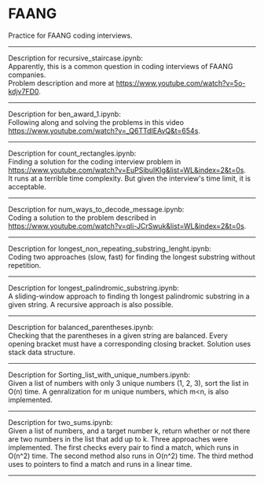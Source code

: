 # FAANG
Practice for FAANG coding interviews.  

-------------------------------------------------------------------------------------------------------------------------

Description for recursive_staircase.ipynb:  
Apparently, this is a common question in coding interviews of FAANG companies.  
Problem description and more at https://www.youtube.com/watch?v=5o-kdjv7FD0.

-------------------------------------------------------------------------------------------------------------------------

Description for ben_award_1.ipynb:    
Following along and solving the problems in this video https://www.youtube.com/watch?v=_Q6TTdIEAvQ&t=654s.

-------------------------------------------------------------------------------------------------------------------------

Description for count_rectangles.ipynb:  
Finding a solution for the coding interview problem in https://www.youtube.com/watch?v=EuPSibuIKIg&list=WL&index=2&t=0s.  
It runs at a terrible time complexity. But given the interview's time limit, it is acceptable.

-------------------------------------------------------------------------------------------------------------------------

Description for num_ways_to_decode_message.ipynb:  
Coding a solution to the problem described in https://www.youtube.com/watch?v=qli-JCrSwuk&list=WL&index=2&t=0s.

-------------------------------------------------------------------------------------------------------------------------

Description for longest_non_repeating_substring_lenght.ipynb:  
Coding two approaches (slow, fast) for finding the longest substring without repetition.

-------------------------------------------------------------------------------------------------------------------------

Description for longest_palindromic_substring.ipynb:  
A sliding-window approach to finding th longest palindromic substring in a given string. A recursive approach is also possible.

-------------------------------------------------------------------------------------------------------------------------

Description for balanced_parentheses.ipynb:  
Checking that the parentheses in a given string are balanced. Every opening bracket must have a corresponding closing bracket. Solution uses stack data structure.

-------------------------------------------------------------------------------------------------------------------------


Description for Sorting_list_with_unique_numbers.ipynb:  
Given a list of numbers with only 3 unique numbers (1, 2, 3), sort the list in O(n) time. A genralization for m unique numbers, which m<n, is also implemented.

-------------------------------------------------------------------------------------------------------------------------

Description for two_sums.ipynb:  
Given a list of numbers, and a target number k, return whether or not there are two numbers in the list that add up to k. Three approaches were implemented. The first checks every pair to find a match, which runs in O(n^2) time. The second method also runs in O(n^2) time. The third method uses to pointers to find a match and runs in a linear time.

-------------------------------------------------------------------------------------------------------------------------

